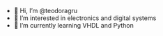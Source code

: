 - 👋 Hi, I’m @teodoragru
- 👀 I’m interested in electronics and digital systems
- 🌱 I’m currently learning VHDL and Python


<!---
teodoragru/teodoragru is a ✨ special ✨ repository because its `README.md` (this file) appears on your GitHub profile.
You can click the Preview link to take a look at your changes.
--->
 
